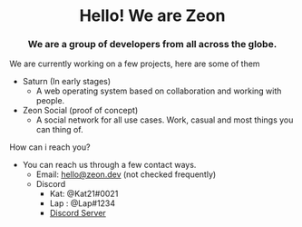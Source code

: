 <h1 align="center">Hello! We are Zeon</h1>
<h3 align="center">We are a group of developers from all across the globe.</h3>

We are currently working on a few projects, here are some of them
- Saturn (In early stages)
  - A web operating system based on collaboration and working with people.
- Zeon Social (proof of concept)
  - A social network for all use cases. Work, casual and most things you can thing of.
  
How can i reach you?
- You can reach us through a few contact ways.
  - Email: hello@zeon.dev (not checked frequently)
  - Discord
    - Kat: @Kat21#0021
    - Lap : @Lap#1234
    - [Discord Server](https://discord.gg/u3wxD9x7qD)
